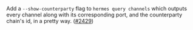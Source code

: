 Add a `--show-counterparty` flag to `hermes query channels` which outputs every channel along with its corresponding port, and the counterparty chain's id, in a pretty way.
([#2429](https://github.com/informalsystems/ibc-rs/issues/2429))
